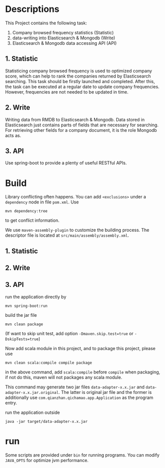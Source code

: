 # Descriptions
This Project contains the following task:
1. Company browsed frequency statistics (Statistic)
2. data-writing into Elasticsearch & Mongodb (Write)
3. Elasticsearch & Mongodb data accessing API (API)
## 1. Statistic
Statisticing company browsed frequency is used to optimized company score, which can
help to rank the companies returned by Elasticsearch searching. This task should be 
firstly launched and completed. After this, the task can be executed at a regular date
to update company frequencies. However, frequencies are not needed to be updated in time.

## 2. Write
Writing data from RMDB to Elasticsearch & Mongodb. Data stored in Elasticsearch just
contains parts of fields that are necessary for searching. For retrieving other fields
for a company document, it is the role Mongodb acts as.

## 3. API
Use spring-boot to provide a plenty of useful RESTful APIs. 
 
 
# Build
Library conflicting often happens. You can add `<exclusions>` under a `dependency` node 
in file `pom.xml`. Use
```$xslt
mvn dependency:tree
```
to get conflict information.

We use `maven-assembly-plugin` to customize the building process. The descriptor file
is located at `src/main/assembly/assembly.xml`.

## 1. Statistic
## 2. Write
## 3. API
run the application directly by 
```
mvn spring-boot:run
```
build the jar file
```
mvn clean package
```
(If want to skip unit test, add option `-Dmaven.skip.test=true` or `-DskipTests=true`)

Now add scala module in this project, and to package this project, please use
```
mvn clean scala:compile compile package
```
in the above command, add `scala:compile` before `compile` when packaging, if not do this, maven will not
packages any scala module.

This command may generate two jar files `data-adapter-x.x.jar` 
and `data-adapter-x.x.jar.original`. The latter is original jar
file and the former is additionally use `com.qianzhan.qichamao.app.Application`
as the program entry.

run the application outside
```
java -jar target/data-adapter-x.x.jar
```

# run
Some scripts are provided under `bin` for running programs. You can modify `JAVA_OPTS`
for optimize jvm performance.

